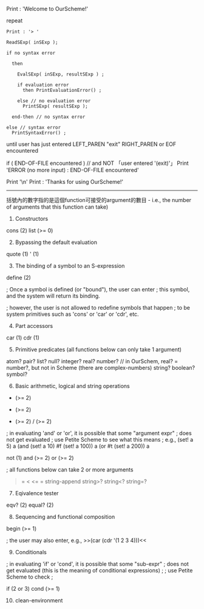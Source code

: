 Print : 'Welcome to OurScheme!'
  
  repeat
  
    Print : '> '
    
    ReadSExp( inSExp ); 
    
    if no syntax error
    
      then 
      
        EvalSExp( inSExp, resultSExp ) ;
        
        if evaluation error
          then PrintEvaluationError() ;
          
        else // no evaluation error
          PrintSExp( resultSExp );
          
      end-then // no syntax error
      
    else // syntax error
      PrintSyntaxError() ;
    
  until user has just entered LEFT_PAREN "exit" RIGHT_PAREN
        or
        EOF encountered
  
  if ( END-OF-FILE encountered ) // and NOT 「user entered '(exit)'」
    Print 'ERROR (no more input) : END-OF-FILE encountered' 

  Print '\n'
  Print : 'Thanks for using OurScheme!'
  
  -------------------------------------------------------------------------------
  括號內的數字指的是這個function可接受的argument的數目 - i.e., the number of
 arguments that this function can take)
 
 
  1. Constructors

  cons (2)
  list (>= 0)

2. Bypassing the default evaluation

  quote (1)
  '     (1)

3. The binding of a symbol to an S-expression

  define (2)

  ; Once a symbol is defined (or "bound"), the user can enter 
  ; this symbol, and the system will return its binding.
  
  ; however, the user is not allowed to redefine symbols that happen
  ; to be system primitives such as 'cons' or 'car' or 'cdr', etc.

4. Part accessors

  car (1)
  cdr (1)

5. Primitive predicates (all functions below can only take 1 argument)

  atom?
  pair?
  list?
  null?
  integer?
  real?
  number? // in OurSchem, real? = number?, but not in Scheme (there are complex-numbers)
  string?
  boolean?
  symbol?

6. Basic arithmetic, logical and string operations

  + (>= 2)
  - (>= 2)
  * (>= 2)
  / (>= 2)
  
  ; in evaluating 'and' or 'or', it is possible that some "argument expr"
  ; does not get evaluated ; use Petite Scheme to see what this means
  ; e.g., (set! a 5) a (and (set! a 10) #f (set! a 100)) a (or #t (set! a 200)) a
  
  not (1)
  and (>= 2)
  or  (>= 2)
  
  ; all functions below can take 2 or more arguments
  
  >
  >=
  <
  <=
  =
  string-append
  string>?
  string<?
  string=?

7. Eqivalence tester

  eqv?    (2)
  equal?  (2)

8. Sequencing and functional composition

  begin   (>= 1)
  
  ; the user may also enter, e.g., >>(car (cdr '(1 2 3 4)))<<

9. Conditionals

  ; in evaluating 'if' or 'cond', it is possible that some "sub-expr"
  ; does not get evaluated (this is the meaning of conditional expressions) ;
  ; use Petite Scheme to check ;
  
  if     (2 or 3)
  cond   (>= 1)

10. clean-environment
